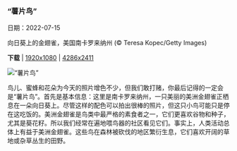 ### “薯片鸟”

日期：2022-07-15

向日葵上的金翅雀，美国南卡罗来纳州 (© Teresa Kopec/Getty Images)

**下载**  |  [1920x1080](https://cn.bing.com/th?id=OHR.AmericanGoldfinch_ZH-CN2996912015_1920x1080.jpg)  |  [4286x2411](https://cn.bing.com/th?id=OHR.AmericanGoldfinch_ZH-CN2996912015_UHD.jpg)

![“薯片鸟”](https://cn.bing.com/th?id=OHR.AmericanGoldfinch_ZH-CN2996912015_1920x1080.jpg "向日葵上的金翅雀，美国南卡罗来纳州 (© Teresa Kopec/Getty Images)")

鸟儿、蜜蜂和花朵为今天的照片增色不少，但我们敢打赌，你最后记得的一定会是“薯片鸟”。首先是基本信息：这里是南卡罗来纳州，一只美丽的美洲金翅雀正栖息在一朵向日葵上。尽管这样的配色可以拍出很棒的照片，但这只小鸟可能只是停在这吃饭的。美洲金翅雀是鸟类中最严格的素食者之一，它们更喜欢谷物和种子，尤其是葵花籽。所以我们经常在遍地喂鸟器的社区看见它们。事实上，人类活动总体上有益于美洲金翅雀。这些鸟在森林被砍伐的地区繁衍生息，它们喜欢开阔的草地或杂草丛生的田野。
